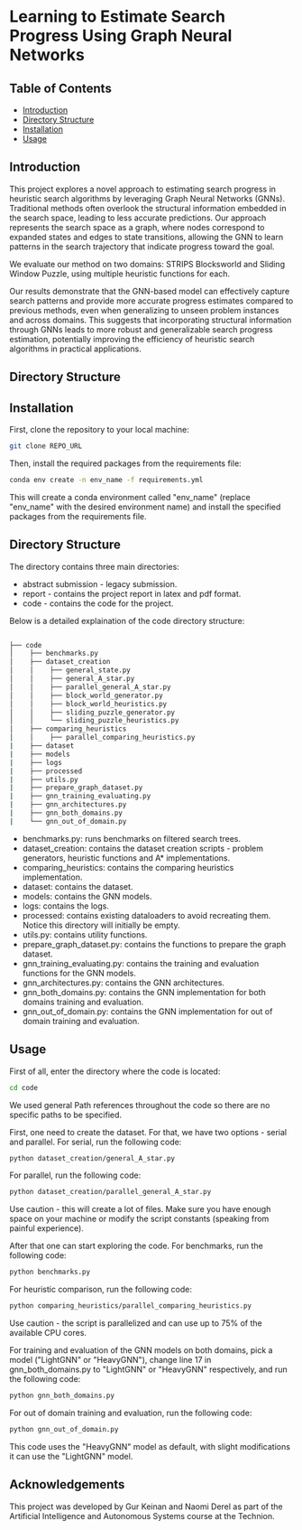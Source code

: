# Learning to Estimate Search Progress Using Graph Neural Networks

## Table of Contents
- [Introduction](#introduction)
- [Directory Structure](#directory-structure)
- [Installation](#installation)
- [Usage](#usage)


## Introduction

This project explores a novel approach to estimating search progress in heuristic search algorithms by leveraging Graph Neural Networks (GNNs). Traditional methods often overlook the structural information embedded in the search space, leading to less accurate predictions. Our approach represents the search space as a graph, where nodes correspond to expanded states and edges to state transitions, allowing the GNN to learn patterns in the search trajectory that indicate progress toward the goal.

We evaluate our method on two domains: STRIPS Blocksworld and Sliding Window Puzzle, using multiple heuristic functions for each.

Our results demonstrate that the GNN-based model can effectively capture search patterns and provide more accurate progress estimates compared to previous methods, even when generalizing to unseen problem instances and across domains. This suggests that incorporating structural information through GNNs leads to more robust and generalizable search progress estimation, potentially improving the efficiency of heuristic search algorithms in practical applications.

## Directory Structure


## Installation

First, clone the repository to your local machine:

```bash
git clone REPO_URL
```

Then, install the required packages from the requirements file:

```bash
conda env create -n env_name -f requirements.yml
```
This will create a conda environment called "env_name" (replace "env_name" with the desired environment name) and install the specified packages from the requirements file.

## Directory Structure

The directory contains three main directories:

- abstract submission - legacy submission.
- report - contains the project report in latex and pdf format.
- code - contains the code for the project.

Below is a detailed explaination of the code directory structure:

```bash

├── code
│    ├── benchmarks.py
│    ├── dataset_creation
│    │    ├── general_state.py
│    │    ├── general_A_star.py
│    │    ├── parallel_general_A_star.py
│    │    ├── block_world_generator.py
│    │    ├── block_world_heuristics.py
│    │    ├── sliding_puzzle_generator.py
│    │    └── sliding_puzzle_heuristics.py
│    ├── comparing_heuristics
│    │    ├── parallel_comparing_heuristics.py
|    ├── dataset
|    ├── models
|    ├── logs
|    ├── processed
|    ├── utils.py
|    ├── prepare_graph_dataset.py
|    ├── gnn_training_evaluating.py
|    ├── gnn_architectures.py
|    ├── gnn_both_domains.py
|    └── gnn_out_of_domain.py

```

- benchmarks.py: runs benchmarks on filtered search trees.
- dataset_creation: contains the dataset creation scripts - problem generators, heuristic functions and A* implementations.
- comparing_heuristics: contains the comparing heuristics implementation.
- dataset: contains the dataset.
- models: contains the GNN models.
- logs: contains the logs.
- processed: contains existing dataloaders to avoid recreating them. Notice this directory will initially be empty.
- utils.py: contains utility functions.
- prepare_graph_dataset.py: contains the functions to prepare the graph dataset.
- gnn_training_evaluating.py: contains the training and evaluation functions for the GNN models.
- gnn_architectures.py: contains the GNN architectures.
- gnn_both_domains.py: contains the GNN implementation for both domains training and evaluation.
- gnn_out_of_domain.py: contains the GNN implementation for out of domain training and evaluation.


## Usage

First of all, enter the directory where the code is located:

```bash
cd code
```
We used general Path references throughout the code so there are no specific paths to be specified.

First, one need to create the dataset. For that, we have two options - serial and parallel. For serial, run the following code:

```bash
python dataset_creation/general_A_star.py
```

For parallel, run the following code:

```bash
python dataset_creation/parallel_general_A_star.py
```

Use caution - this will create a lot of files. Make sure you have enough space on your machine or modify the script constants (speaking from painful experience).

After that one can start exploring the code. For benchmarks, run the following code:

```bash
python benchmarks.py
```

For heuristic comparison, run the following code:

```bash
python comparing_heuristics/parallel_comparing_heuristics.py
```

Use caution - the script is parallelized and can use up to 75% of the available CPU cores.

For training and evaluation of the GNN models on both domains, pick a model ("LightGNN" or "HeavyGNN"), change line 17 in gnn_both_domains.py to "LightGNN" or "HeavyGNN" respectively, and run the following code:

```bash
python gnn_both_domains.py
```

For out of domain training and evaluation, run the following code:

```bash
python gnn_out_of_domain.py
```

This code uses the "HeavyGNN" model as default, with slight modifications it can use the "LightGNN" model.


## Acknowledgements

This project was developed by Gur Keinan and Naomi Derel as part of the Artificial Intelligence and Autonomous Systems course at the Technion.